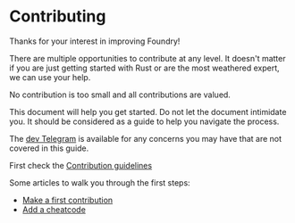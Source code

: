 # Contributing

Thanks for your interest in improving Foundry!

There are multiple opportunities to contribute at any level. It doesn't matter if you are just getting started with Rust or are the most weathered expert, we can use your help.

No contribution is too small and all contributions are valued.

This document will help you get started. Do not let the document intimidate you. It should be considered as a guide to help you navigate the process.

The [dev Telegram](https://t.me/foundry_rs) is available for any concerns you may have that are not covered in this guide.

First check the [Contribution guidelines](https://github.com/foundry-rs/foundry/blob/master/CONTRIBUTING.md)

Some articles to walk you through the first steps:

- [Make a first contribution](https://dev.to/teddav/foundry-open-source-contribution-1k2d)
- [Add a cheatcode](https://dev.to/teddav/foundry-add-a-cheatcode-5hc8)
